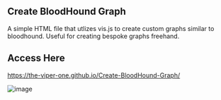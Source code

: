 ## Create BloodHound Graph

A simple HTML file that utlizes vis.js to create custom graphs similar to bloodhound. Useful for creating bespoke graphs freehand.

## Access Here
https://the-viper-one.github.io/Create-BloodHound-Graph/

![image](https://github.com/The-Viper-One/Create-BloodHound-Graph/assets/68926315/310b98e0-3530-40d1-b41f-ba5f17a1cfd6)
